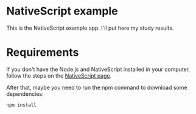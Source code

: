 # NativeScript example

This is the NativeScript example app. I'll put here my study results.

# Requirements

If you don't have the Node.js and NativeScript installed in your computer, follow the steps on the [NativeScript page](https://docs.nativescript.org/start/quick-setup).

After that, maybe you need to run the npm command to download some dependencies:

    npm install
